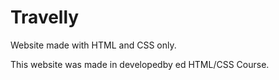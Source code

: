 <h1>Travelly</h1>
<p>Website made with HTML and CSS only.</p>
<p>This website was made in developedby ed HTML/CSS Course.</p>
<img src:"Travelly.png"></img>
